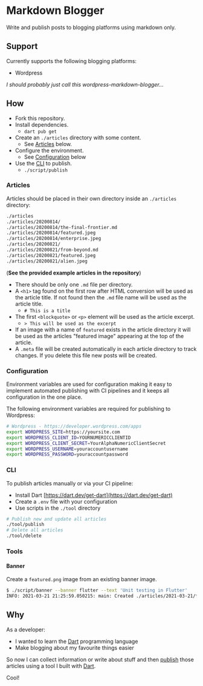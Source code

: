 # Markdown Blogger

Write and publish posts to blogging platforms using markdown only.

## Support

Currently supports the following blogging platforms:

* Wordpress

_I should probably just call this wordpress-markdown-blogger..._

## How

* Fork this repository.
* Install dependencies.
  * `dart pub get`
* Create an `./articles` directory with some content.
  * See [Articles](#articles) below.
* Configure the environment.
  * See [Configuration](#configuration) below
* Use the [CLI](#cli) to publish.
  * `./script/publish`

### Articles

Articles should be placed in their own directory inside an `./articles` directory:

```bash
./articles
./articles/20200814/
./articles/20200814/the-final-frontier.md
./articles/20200814/featured.jpeg
./articles/20200814/enterprise.jpeg
./articles/20200821/
./articles/20200821/from-beyond.md
./articles/20200821/featured.jpeg
./articles/20200821/alien.jpeg
```

(__See the provided example articles in the repository__)

* There should be only one `.md` file per directory.
* A `<h1>` tag found on the first row after HTML conversion will be used as the article title. If not found then the `.md` file name will be used as the article title.
  * `# This is a title`
* The first `<blockquote>` or `<p>` element will be used as the article excerpt.
  * `> This will be used as the excerpt`
* If an image with a name of `featured` exists in the article directory it will be used as the articles "featured image" appearing at the top of the article.
* A `.meta` file will be created automatically in each article directory to track changes. If you delete this file new posts will be created.

### Configuration

Environment variables are used for configuration making it easy to implement automated publishing with CI pipelines and it keeps all configuration in the one place.

The following environment variables are required for publishing to Wordpress:

```bash
# Wordpress - https://developer.wordpress.com/apps
export WORDPRESS_SITE=https://yoursite.com
export WORDPRESS_CLIENT_ID=YOURNUMERICCLIENTID
export WORDPRESS_CLIENT_SECRET=YourAlphaNumericClientSecret
export WORDPRESS_USERNAME=youraccountusername
export WORDPRESS_PASSWORD=youraccountpassword
```

### CLI

To publish articles manually or via your CI pipeline:

* Install Dart [https://dart.dev/get-dart](https://dart.dev/get-dart)
* Create a `.env` file with your configuration
* Use scripts in the `./tool` directory

```bash
# Publish new and update all articles
./tool/publish
# Delete all articles
./tool/delete
```

### Tools

#### Banner

Create a `featured.png` image from an existing banner image.

```bash
$ ./script/banner --banner flutter --text 'Unit testing in Flutter'
INFO: 2021-03-21 21:25:59.050215: main: Created ./articles/2021-03-21/featured.png
```

## Why

As a developer:

* I wanted to learn the [Dart](https://dart.dev/guides) programming language
* Make blogging about my favourite things easier

So now I can collect information or write about stuff and then [publish](https://alienspaces.com) those articles using a tool I built with [Dart](https://dart.dev/guides).

Cool!
